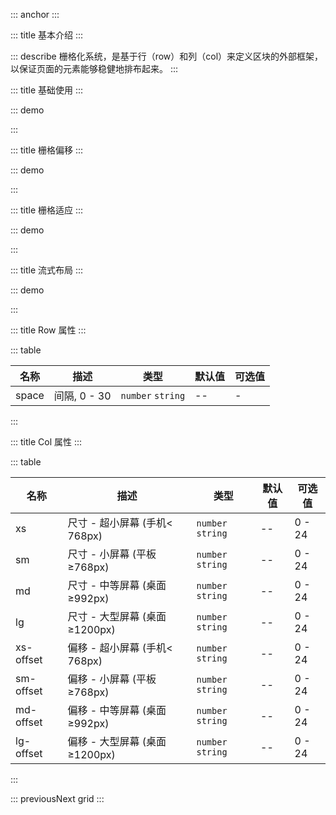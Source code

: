 ::: anchor
:::

::: title 基本介绍
:::

::: describe 栅格化系统，是基于行（row）和列（col）来定义区块的外部框架，以保证页面的元素能够稳健地排布起来。
:::

::: title 基础使用
:::

::: demo

<template>
  <lay-row space="10">
     <lay-col md="12"><div class="grid-demo">1</div></lay-col>
     <lay-col md="12"><div class="grid-demo">2</div></lay-col>
     <lay-col md="6"><div class="grid-demo">3</div></lay-col>
     <lay-col md="6"><div class="grid-demo">4</div></lay-col>
     <lay-col md="6"><div class="grid-demo">5</div></lay-col>
     <lay-col md="6"><div class="grid-demo">6</div></lay-col>
  </lay-row>
</template>

<script>
import { ref } from 'vue'

export default {
  setup() {
    return {
    }
  }
}
</script>

<style>
.grid-demo {
    padding: 10px;
    line-height: 50px;
    border-radius: 2px;
    text-align: center;
    background-color: var(--global-checked-color);
    color: #fff;
}
</style>

:::

::: title 栅格偏移
:::

::: demo

<template>
  <lay-row space="10">
     <lay-col md="12"><div class="grid-demo">1</div></lay-col>
     <lay-col md="6" mdOffset="6"><div class="grid-demo">2</div></lay-col>
  </lay-row>
</template>

<script>
import { ref } from 'vue'

export default {
  setup() {
    return {
    }
  }
}
</script>

<style>
.grid-demo {
    padding: 10px;
    line-height: 50px;
    border-radius: 2px;
    text-align: center;
    background-color: var(--global-checked-color);
    color: #fff;
}
</style>

:::

::: title 栅格适应
:::

::: demo

<template>
  <lay-row space="10">
     <lay-col md="12" sm="12" xs="24"><div class="grid-demo">1</div></lay-col>
     <lay-col md="12" sm="12" xs="24"><div class="grid-demo">2</div></lay-col>
  </lay-row>
</template>

<script>
import { ref } from 'vue'

export default {
  setup() {
    return {
    }
  }
}
</script>
<style>
.grid-demo {
    padding: 10px;
    line-height: 50px;
    border-radius: 2px;
    text-align: center;
    background-color: var(--global-checked-color);
    color: #fff;
}
</style>

:::

::: title 流式布局
:::

::: demo

<template>
  <lay-container fluid>
    <lay-row space="10">
      <lay-col md="4" sm="12" xs="24"><div class="grid-demo">1</div></lay-col>
      <lay-col md="4" sm="12" xs="24"><div class="grid-demo">2</div></lay-col>
      <lay-col md="4" sm="12" xs="24"><div class="grid-demo">3</div></lay-col>
      <lay-col md="4" sm="12" xs="24"><div class="grid-demo">4</div></lay-col>
      <lay-col md="4" sm="12" xs="24"><div class="grid-demo">5</div></lay-col>
      <lay-col md="4" sm="12" xs="24"><div class="grid-demo">6</div></lay-col>
    </lay-row>
  </lay-container>
</template>

<script>
import { ref } from 'vue'

export default {
  setup() {
    return {
    }
  }
}
</script>
<style>
.grid-demo {
    padding: 10px;
    line-height: 50px;
    border-radius: 2px;
    text-align: center;
    background-color: var(--global-checked-color);
    color: #fff;
}
</style>

:::

::: title Row 属性
:::

::: table

| 名称  | 描述           | 类型              | 默认值 | 可选值  |
| ----- | ------------- | ----------------- | ------ | ------ |
| space | 间隔,  0 - 30 | `number` `string` | --     | -      |

:::

::: title Col 属性
:::

::: table

| 名称      | 描述                            | 类型              | 默认值  | 可选值 |
| --------- | ------------------------------ | ----------------- | ------ | ------ |
| xs        | 尺寸 - 超小屏幕 (手机< 768px)   | `number` `string` | --     | 0 - 24 |
| sm        | 尺寸 - 小屏幕 (平板 ≥768px)     | `number` `string` | --     | 0 - 24 |
| md        | 尺寸 - 中等屏幕 (桌面 ≥992px)   | `number` `string` | --     | 0 - 24 |
| lg        | 尺寸 - 大型屏幕 (桌面 ≥1200px)  | `number` `string` | --     | 0 - 24 |
| xs-offset | 偏移 - 超小屏幕 (手机< 768px)   | `number` `string` | --     | 0 - 24 |
| sm-offset | 偏移 - 小屏幕 (平板 ≥768px)     | `number` `string` | --     | 0 - 24 |
| md-offset | 偏移 - 中等屏幕 (桌面 ≥992px)   | `number` `string` | --     | 0 - 24 |
| lg-offset | 偏移 - 大型屏幕 (桌面 ≥1200px)  | `number` `string` | --     | 0 - 24 |

:::

::: previousNext grid
:::